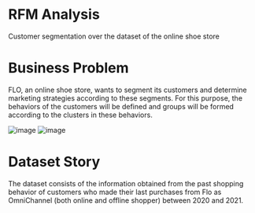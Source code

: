 # RFM Analysis
Customer segmentation over the dataset of the online shoe store

# Business Problem
FLO, an online shoe store, wants to segment its customers and determine marketing strategies according to these segments. For this purpose, the behaviors of the customers will be defined and groups will be formed according to the clusters in these behaviors.

![image](https://user-images.githubusercontent.com/78611982/179232522-2e945522-45fa-4e3d-b045-a0a4b0acfcab.png)
![image](https://user-images.githubusercontent.com/78611982/179232562-509d02c6-5463-4b38-a417-31d703cb851c.png)


# Dataset Story
The dataset consists of the information obtained from the past shopping behavior of customers who made their last purchases from Flo as OmniChannel (both online and offline shopper) between 2020 and 2021.
